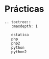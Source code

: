 # Prácticas

```eval_rst
.. toctree::
   :maxdepth: 1

   estatica
   php
   php2
   python
   python2
   
```

